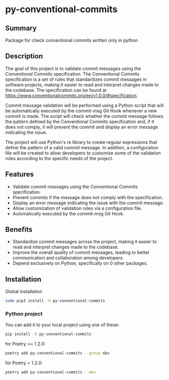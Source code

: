# py-conventional-commits

## Summary

Package for check conventional commits written only in python

## Description

The goal of this project is to validate commit messages using the Conventional Commits specification. The Conventional Commits specification is a set of rules that standardizes commit messages in software projects, making it easier to read and interpret changes made to the codebase. The specification can be found at https://www.conventionalcommits.org/en/v1.0.0/#specification.

Commit message validation will be performed using a Python script that will be automatically executed by the commit-msg Git Hook whenever a new commit is made. The script will check whether the commit message follows the pattern defined by the Conventional Commits specification and, if it does not comply, it will prevent the commit and display an error message indicating the issue.

The project will use Python's re library to create regular expressions that define the pattern of a valid commit message. In addition, a configuration file will be created to allow developers to customize some of the validation rules according to the specific needs of the project.

## Features

- Validate commit messages using the Conventional Commits specification.
- Prevent commits if the message does not comply with the specification.
- Display an error message indicating the issue with the commit message.
- Allow customization of validation rules via a configuration file.
- Automatically executed by the commit-msg Git Hook.

## Benefits

- Standardize commit messages across the project, making it easier to read and interpret changes made to the codebase.
- Improve the overall quality of commit messages, leading to better communication and collaboration among developers.
- Depend exclusively on Python, specifically on 0 other packages.

## Installation

Global installation

```bash
sudo pip3 install -U py-conventional-commits
```

### Python project

You can add it to your local project using one of these:

```bash
pip install -U py-conventional-commits
```

for Poetry >= 1.2.0:

```bash
poetry add py-conventional-commits --group dev
```

for Poetry < 1.2.0:

```bash
poetry add py-conventional-commits --dev
```
